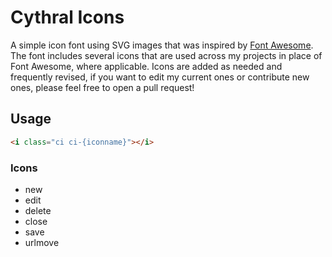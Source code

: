 # Cythral Icons
A simple icon font using SVG images that was inspired by [Font Awesome](http://fontawesome.com).  The font includes several icons that are used across my projects in place of Font Awesome, where applicable.  Icons are added as needed and frequently revised, if you want to edit my current ones or contribute new ones, please feel free to open a pull request! 

## Usage
```html
<i class="ci ci-{iconname}"></i>
```

### Icons
- new 
- edit
- delete
- close
- save
- urlmove
